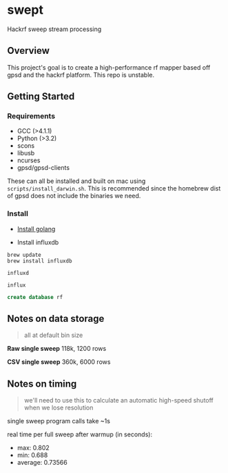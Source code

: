 # swept
Hackrf sweep stream processing

## Overview

This project's goal is to create a high-performance rf mapper based off gpsd and the hackrf platform.
This repo is unstable.

## Getting Started

### Requirements

 - GCC (>4.1.1)
 - Python (>3.2)
 - scons
 - libusb
 - ncurses
 - gpsd/gpsd-clients

 These can all be installed and built on mac using `scripts/install_darwin.sh`. This is recommended since the homebrew dist of gpsd does not include the binaries we need.
 
### Install

- [Install golang](https://golang.org/doc/install)

- Install influxdb

```shell script
brew update
brew install influxdb
```

```shell script
influxd
```

```shell script
influx
```
```sql
create database rf
```

## Notes on data storage

> all at default bin size

**Raw single sweep**
118k, 1200 rows

**CSV single sweep**
360k, 6000 rows

## Notes on timing
> we'll need to use this to calculate an automatic high-speed shutoff when we lose resolution

single sweep program calls take ~1s

real time per full sweep after warmup (in seconds): 
 - max: 0.802 
 - min: 0.688 
 - average: 0.73566
